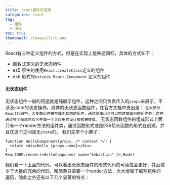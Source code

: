 ```yaml
---
title: react组件的渲染
categories: react
tag:
  - 组件
  - 渲染
toc: true
thumbnail: /images/life.png
---
```

React有三种定义组件的方式，但是在实现上是殊途同归，具体的方式如下：
- 函数式定义的无状态组件
- es5 原生的使用`React.createClass`定义的组件
- es6 形式的`extends React.Component` 定义的组件
<!--more-->

#### 无状态组件

无状态组件一般的用途就是纯展示组件，这种之间只负责传入的`props`来展示，不涉及state的状态操作。具体的无状态函数组件，在官方文档中支出是：
`在大部分React代码中，大多数组件被写成无状态的组件，通过简单组合可以构建成其他的组件等；这种通过多个简单然后合并成一个大应用的设计模式被提倡。`
无状态函数组件的组成形式上面只有一个render方法的组件类，通过函数形式或是ES6箭头函数的形式在创建，并且在这个之间是无`state`的。
我们先举个小栗子：
```
function HelloComponent(props, /* context */) {
  return <div>Hello {props.name}</div>
}
ReactDOM.render(<HelloComponent name="Sebastian" />,Node) 
```
我们看一下上面的代码，可以看出无状态组件的形式代码的可读性会更好，并且减少了大量的冗余的代码，精简至只需要一个render方法，大大增强了编写组件的遍历，除此之外还有以下几个显著的特点：

